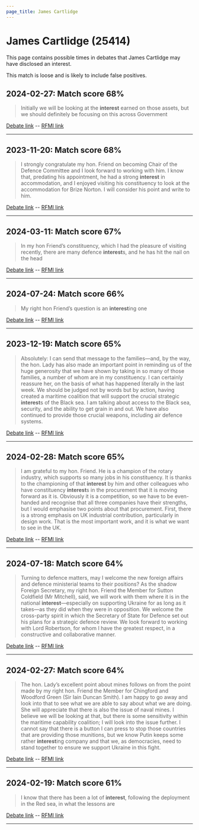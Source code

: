 ```yaml
---
page_title: James Cartlidge
---
```


# James Cartlidge  (25414)

This page contains possible times in debates that James Cartlidge may have disclosed an interest.

This match is loose and is likely to include false positives. 



## 2024-02-27: Match score 68%

>Initially we will be looking at the **interest** earned on those assets, but we should definitely be focusing on this across Government

[Debate link](https://www.theyworkforyou.com/debates/?id=2024-02-27c.142.4)  --  [RFMI link](https://www.theyworkforyou.com/mp/25414/register)


---



## 2023-11-20: Match score 68%

>I strongly congratulate my hon. Friend on becoming Chair of the Defence Committee and I look forward to working with him. I know that,  predating his appointment, he had a strong **interest** in accommodation, and I enjoyed visiting his constituency to look at the accommodation for Brize Norton. I will consider his point and write to him.

[Debate link](https://www.theyworkforyou.com/debates/?id=2023-11-20c.19.7)  --  [RFMI link](https://www.theyworkforyou.com/mp/25414/register)


---



## 2024-03-11: Match score 67%

>In my hon Friend’s constituency, which I had the pleasure of visiting recently, there are many defence **interest**s, and he has hit the nail on the  head

[Debate link](https://www.theyworkforyou.com/debates/?id=2024-03-11c.31.3)  --  [RFMI link](https://www.theyworkforyou.com/mp/25414/register)


---



## 2024-07-24: Match score 66%

>My right hon Friend’s question is an **interest**ing one

[Debate link](https://www.theyworkforyou.com/debates/?id=2024-07-24d.680.1)  --  [RFMI link](https://www.theyworkforyou.com/mp/25414/register)


---



## 2023-12-19: Match score 65%

>Absolutely: I can send that message to the families—and, by the way, the hon. Lady has also made an important point in reminding us of the huge generosity that we have shown by taking in so many of those families, a number of whom are in my constituency. I can certainly reassure her, on the basis of what has happened literally in the last week. We should be judged not by words but by action, having created a maritime coalition that will support the crucial strategic **interest**s of the Black sea. I am talking about access to the Black sea, security, and the ability to get grain in and out. We have also continued to provide those crucial weapons, including air defence systems.

[Debate link](https://www.theyworkforyou.com/debates/?id=2023-12-19b.1258.2)  --  [RFMI link](https://www.theyworkforyou.com/mp/25414/register)


---



## 2024-02-28: Match score 65%

>I am grateful to my hon. Friend. He is a champion of the rotary industry, which supports so many jobs in his constituency. It is thanks to the championing of that **interest** by him and other colleagues who have constituency **interest**s in the procurement that it is moving forward as it is. Obviously it is a competition, so we have to be even-handed and recognise that all three companies have their strengths, but I would emphasise two points about that procurement. First, there is a strong emphasis on UK industrial contribution, particularly in design work. That is the most important work, and it is what we want to see in the UK.

[Debate link](https://www.theyworkforyou.com/debates/?id=2024-02-28a.365.1)  --  [RFMI link](https://www.theyworkforyou.com/mp/25414/register)


---



## 2024-07-18: Match score 64%

>Turning to defence matters, may I welcome the new foreign affairs and defence ministerial teams to their positions? As the shadow Foreign Secretary, my right hon. Friend the Member for Sutton Coldfield (Mr Mitchell), said, we will work with them where it is in the national **interest**—especially on supporting Ukraine for as long as it takes—as they did when they were in opposition. We welcome the cross-party spirit in which the Secretary of State for Defence set out his plans for a strategic defence review. We look forward to working with Lord Robertson, for whom I have the greatest respect, in a constructive and collaborative manner.

[Debate link](https://www.theyworkforyou.com/debates/?id=2024-07-18f.269.1)  --  [RFMI link](https://www.theyworkforyou.com/mp/25414/register)


---



## 2024-02-27: Match score 64%

>The hon. Lady’s excellent point about mines follows on from the point made by my right hon. Friend the Member for Chingford and Woodford Green (Sir Iain Duncan Smith). I am happy to go away and look into that to see what we are able to say about what we are doing. She will appreciate that there is also the issue of naval mines. I believe we will be looking at that, but there is some sensitivity within the maritime capability coalition; I will look into the issue further. I cannot say that there is a button I can press to stop those countries that are providing those munitions, but we know Putin keeps some rather **interest**ing company and that we, as democracies, need to stand together to ensure we support Ukraine in this fight.

[Debate link](https://www.theyworkforyou.com/debates/?id=2024-02-27c.141.2)  --  [RFMI link](https://www.theyworkforyou.com/mp/25414/register)


---



## 2024-02-19: Match score 61%

>I know that there has been a lot of **interest**, following the deployment in the Red sea, in what the lessons are

[Debate link](https://www.theyworkforyou.com/debates/?id=2024-02-19a.452.1)  --  [RFMI link](https://www.theyworkforyou.com/mp/25414/register)


---

